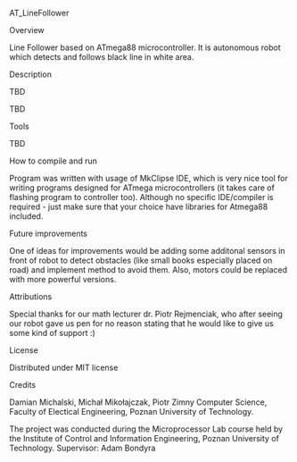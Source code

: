 AT_LineFollower

Overview

Line Follower based on ATmega88 microcontroller. 
It is autonomous robot which detects and follows black line in white area.

Description

TBD

TBD

Tools

TBD

How to compile and run

Program was written with usage of MkClipse IDE, which is very nice tool for writing programs
designed for ATmega microcontrollers (it takes care of flashing program to controller too).
Although no specific IDE/compiler is required - just make sure that your choice have
libraries for Atmega88 included.

Future improvements

One of ideas for improvements would be adding some additonal sensors in front of robot to detect
obstacles (like small books especially placed on road) and implement method to avoid them.
Also, motors could be replaced with more powerful versions.

Attributions

Special thanks for our math lecturer dr. Piotr Rejmenciak, who after seeing our robot gave
us pen for no reason stating that he would like to give us some kind of support :)

License

Distributed under MIT license

Credits

Damian Michalski, Michał Mikołajczak, Piotr Zimny
Computer Science, Faculty of Electical Engineering, Poznan University of Technology.

The project was conducted during the Microprocessor Lab course held by the Institute of Control and Information Engineering, Poznan University of Technology. Supervisor: Adam Bondyra
